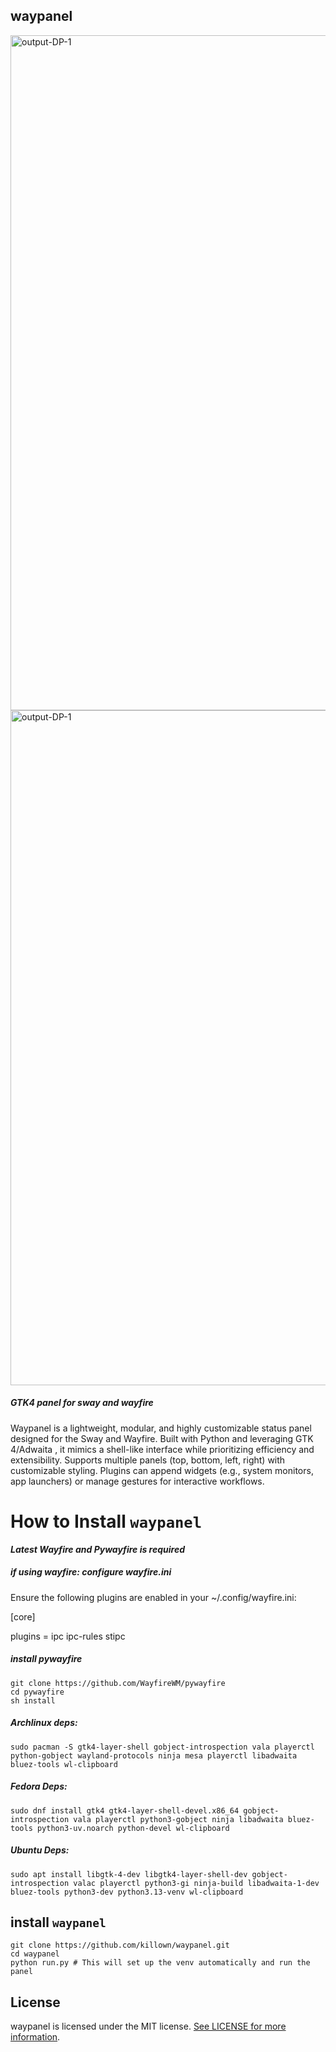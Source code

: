 ## waypanel

<img width="1920" height="1080" alt="output-DP-1" src="https://github.com/user-attachments/assets/c6b9fb3b-480f-4dd9-b13a-455d130bb155" />

<img width="1920" height="1080" alt="output-DP-1" src="https://github.com/user-attachments/assets/d01f5a80-aada-4f51-b004-1154c3665714" />


##### _GTK4 panel for sway and wayfire_

Waypanel is a lightweight, modular, and highly customizable status panel designed for the Sway and Wayfire. Built with Python and leveraging GTK 4/Adwaita , it mimics a shell-like interface while prioritizing efficiency and extensibility. Supports multiple panels (top, bottom, left, right) with customizable styling. Plugins can append widgets (e.g., system monitors, app launchers) or manage gestures for interactive workflows.

# How to Install `waypanel`

**_Latest Wayfire and Pywayfire is required_**

##### if using wayfire: configure wayfire.ini

Ensure the following plugins are enabled in your ~/.config/wayfire.ini:

[core]

plugins = ipc ipc-rules stipc

##### install pywayfire
    git clone https://github.com/WayfireWM/pywayfire
    cd pywayfire
    sh install

##### Archlinux deps:
    sudo pacman -S gtk4-layer-shell gobject-introspection vala playerctl python-gobject wayland-protocols ninja mesa playerctl libadwaita bluez-tools wl-clipboard

##### Fedora Deps:
    sudo dnf install gtk4 gtk4-layer-shell-devel.x86_64 gobject-introspection vala playerctl python3-gobject ninja libadwaita bluez-tools python3-uv.noarch python-devel wl-clipboard

##### Ubuntu Deps:
    sudo apt install libgtk-4-dev libgtk4-layer-shell-dev gobject-introspection valac playerctl python3-gi ninja-build libadwaita-1-dev bluez-tools python3-dev python3.13-venv wl-clipboard

## install `waypanel`
    git clone https://github.com/killown/waypanel.git
    cd waypanel
    python run.py # This will set up the venv automatically and run the panel


## License

waypanel is licensed under the MIT license. [See LICENSE for more information](https://github.com/killown/waypanel/blob/main/LICENSE).
